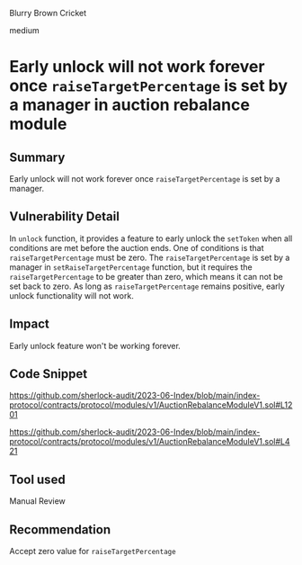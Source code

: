 Blurry Brown Cricket

medium

# Early unlock will not work forever once `raiseTargetPercentage` is set by a manager in auction rebalance module

## Summary
Early unlock will not work forever once `raiseTargetPercentage` is set by a manager.

## Vulnerability Detail
In `unlock` function, it provides a feature to early unlock the `setToken` when all conditions are met before the auction ends.
One of conditions is that `raiseTargetPercentage` must be zero.
The `raiseTargetPercentage` is set by a manager in `setRaiseTargetPercentage` function, but it requires the `raiseTargetPercentage` to be greater than zero, which means it can not be set back to zero.
As long as `raiseTargetPercentage` remains positive, early unlock functionality will not work.

## Impact
Early unlock feature won't be working forever.

## Code Snippet
https://github.com/sherlock-audit/2023-06-Index/blob/main/index-protocol/contracts/protocol/modules/v1/AuctionRebalanceModuleV1.sol#L1201

https://github.com/sherlock-audit/2023-06-Index/blob/main/index-protocol/contracts/protocol/modules/v1/AuctionRebalanceModuleV1.sol#L421

## Tool used

Manual Review

## Recommendation
Accept zero value for `raiseTargetPercentage`
